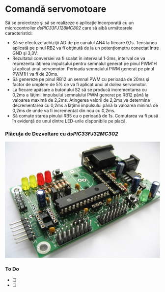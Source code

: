 # Comandă servomotoare

Să se proiecteze şi să se realizeze o aplicaţie încorporată cu un microcontroller _dsPIC33FJ128MC802_ care să aibă următoarele caracteristici:
  - Să se efectuze achiziţii AD de pe canalul AN4 la fiecare 0,1s. Tensiunea aplicată pe pinul RB2 va fi obţinută de la un potenţiometru conectat între GND şi 3,3V.
  - Rezultatul conversiei va fi scalat în intervalul 1-2ms, interval ce va reprezenta lăţimea impulsului pentru semnalul generat pe pinul PWM1H şi aplicat unui servomotor. Perioada semnalului PWM generat pe pinul PWM1H va fi de 20ms.
  - Să genereze pe pinul RB12 un semnal PWM cu perioada de 20ms şi factor de umplere de 5% ce va fi aplicat unui al doilea servomotor.
  - La fiecare apăsare a butonului S2 să se producă incrementarea cu 0,2ms a lăţimii impulsului semnalului PWM generat pe RB12 până la valoarea maximă de 2,2ms. Atingerea valorii de 2,2ms va determina decrementarea cu 0,2ms a lăţimii impulsului până la valoarea minimă de 0,2ms de unde va fi incrementat din nou cu 0,2ms.
  - Să comute starea pinului RB5 cu o perioadă de 1s. Comutarea va fi pusă în evidenţă de unul dintre LED-urile disponibile pe placă. 

### Plăcuța de Dezvoltare cu _**dsPIC33FJ32MC302**_
<img width="853" alt="Placuta de Dezvlotare" src="https://github.com/lazarescu1/pns/blob/master/dspic.jpg">

### To Do
- [ ] 
- [ ]
